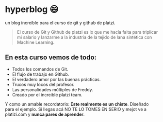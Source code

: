 # hyperblog 😄
un blog increíble para el curso de git y github de platzi.
>El curso de Git y Github de platzi es lo que me hacía falta para triplicar mi salario y lanzarme a la industria de la tejido de lana sintética con Machine Learning.

## En esta curso vemos de todo: 
- Todos los comandos de Git.
- El flujo de trabajo en Github.
- El verdadero amor por las buenas prácticas.
- Trucos muy locos del profesor.
- Las personalidades múltiples de Freddy.
- Creado por el increible platzi team.

Y como un amable recordatorio: **Este realmente es un chiste**. Diseñado para el ejemplo. Si llegas acá NO TE LO TOMES EN SERIO y mejot ve a platizi.com y **nunca pares de aprender**.
